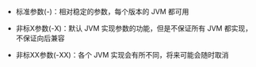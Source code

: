 *   标准参数(-)：相对稳定的参数，每个版本的 JVM 都可用
    
*   非标X参数(-X)：默认 JVM 实现参数的功能，但是不保证所有 JVM 都实现，不保证向后兼容
    
*   非标XX参数(-XX)：各个 JVM 实现会有所不同，将来可能会随时取消
